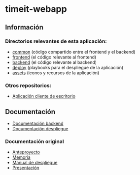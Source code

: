 # timeit-webapp

## Información

### Directorios relevantes de esta aplicación:

- [common](./packages/common) (código compartido entre el frontend y el backend)
- [frontend](./packages/frontend) (el código relevante al frontend)
- [backend](./packages/backend) (el código relevante al backend)
- [deploy](./deploy) (playbooks para el despliegue de la aplicación)
- [assets](./assets) (iconos y recursos de la aplicación)

### Otros repositorios:

- [Aplicación cliente de escritorio](https://github.com/jamezrin/timeit-client)

## Documentación

- [Documentación backend](./backend/README.md)
- [Documentación despliegue](./deploy/README.md)

### Documentación original

- [Anteproyecto](./docs/ANTEPROYECTO.pdf)
- [Memoria](./docs/MEMORIA.pdf)
- [Manual de despliegue](https://www.notion.so/Manual-de-Despliegue-932bdd98fece408a97b1331be93ab88f)
- [Presentación](https://docs.google.com/presentation/d/1cfs_5Zgb1OCZns8rmJ3oGpqP5sUZ2ToBySPHaz6if0g/edit?usp=sharing)

